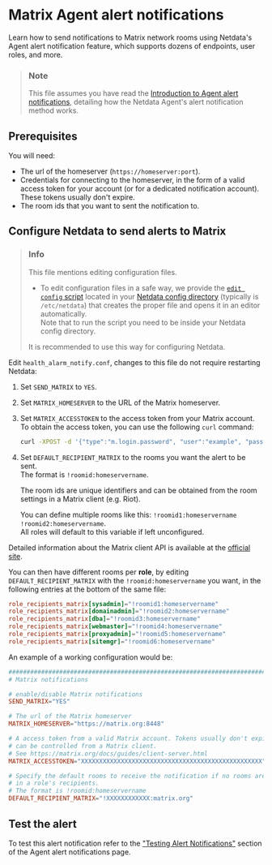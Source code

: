 # Matrix Agent alert notifications

Learn how to send notifications to Matrix network rooms using Netdata's Agent alert notification feature, which supports dozens of endpoints, user roles, and more.

> ### Note
>
> This file assumes you have read the [Introduction to Agent alert notifications](https://github.com/netdata/netdata/blob/master/health/notifications/README.md), detailing how the Netdata Agent's alert notification method works.

## Prerequisites

You will need:

- The url of the homeserver (`https://homeserver:port`).
- Credentials for connecting to the homeserver, in the form of a valid access token for your account (or for a dedicated notification account). These tokens usually don't expire.
- The room ids that you want to sent the notification to.

## Configure Netdata to send alerts to Matrix

> ### Info
>
> This file mentions editing configuration files.  
>
> - To edit configuration files in a safe way, we provide the [`edit config` script](https://github.com/netdata/netdata/blob/master/docs/configure/nodes.md#use-edit-config-to-edit-configuration-files) located in your [Netdata config directory](https://github.com/netdata/netdata/blob/master/docs/configure/nodes.md#the-netdata-config-directory) (typically is `/etc/netdata`) that creates the proper file and opens it in an editor automatically.  
> Note that to run the script you need to be inside your Netdata config directory.
>
> It is recommended to use this way for configuring Netdata.

Edit `health_alarm_notify.conf`, changes to this file do not require restarting Netdata:

1. Set `SEND_MATRIX` to `YES`.
2. Set `MATRIX_HOMESERVER` to the URL of the Matrix homeserver.
3. Set `MATRIX_ACCESSTOKEN` to the access token from your Matrix account.  
    To obtain the access token, you can use the following `curl` command:

    ```bash
    curl -XPOST -d '{"type":"m.login.password", "user":"example", "password":"wordpass"}' "https://homeserver:8448/_matrix/client/r0/login"
    ```

4. Set `DEFAULT_RECIPIENT_MATRIX` to the rooms you want the alert to be sent.  
    The format is `!roomid:homeservername`.  

    The room ids are unique identifiers and can be obtained from the room settings in a Matrix client (e.g. Riot).

    You can define multiple rooms like this: `!roomid1:homeservername !roomid2:homeservername`.  
    All roles will default to this variable if left unconfigured.

Detailed information about the Matrix client API is available at the [official site](https://matrix.org/docs/guides/client-server.html).

You can then have different rooms per **role**, by editing `DEFAULT_RECIPIENT_MATRIX` with the `!roomid:homeservername` you want, in the following entries at the bottom of the same file:

```conf
role_recipients_matrix[sysadmin]="!roomid1:homeservername"
role_recipients_matrix[domainadmin]="!roomid2:homeservername"
role_recipients_matrix[dba]="!roomid3:homeservername"
role_recipients_matrix[webmaster]="!roomid4:homeservername"
role_recipients_matrix[proxyadmin]="!roomid5:homeservername"
role_recipients_matrix[sitemgr]="!roomid6:homeservername"
```

An example of a working configuration would be:

```conf
###############################################################################
# Matrix notifications

# enable/disable Matrix notifications
SEND_MATRIX="YES"

# The url of the Matrix homeserver
MATRIX_HOMESERVER="https://matrix.org:8448"

# A access token from a valid Matrix account. Tokens usually don't expire,
# can be controlled from a Matrix client.
# See https://matrix.org/docs/guides/client-server.html
MATRIX_ACCESSTOKEN="XXXXXXXXXXXXXXXXXXXXXXXXXXXXXXXXXXXXXXXXXXXXXXXXXX"

# Specify the default rooms to receive the notification if no rooms are provided
# in a role's recipients.
# The format is !roomid:homeservername
DEFAULT_RECIPIENT_MATRIX="!XXXXXXXXXXXX:matrix.org"
```

## Test the alert

To test this alert notification refer to the ["Testing Alert Notifications"](https://github.com/netdata/netdata/blob/master/health/notifications/README.md#testing-alert-notifications) section of the Agent alert notifications page.
